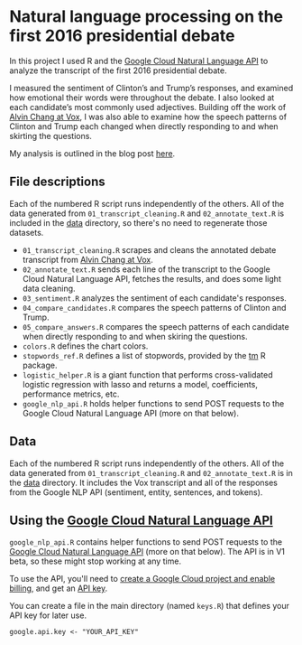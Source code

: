 Natural language processing on the first 2016 presidential debate
==========

In this project I used R and the [Google Cloud Natural Language API](https://cloud.google.com/natural-language/) to analyze the transcript of the first 2016 presidential debate.

I measured the sentiment of Clinton’s and Trump’s responses, and examined how emotional their words were throughout the debate. I also looked at each candidate’s most commonly used adjectives. Building off the work of [Alvin Chang at Vox](http://www.vox.com/debates/2016/9/27/13070616/debate-clinton-trump-not-answers/in/12771101), I was also able to examine how the speech patterns of Clinton and Trump each changed when directly responding to and when skirting the questions.

My analysis is outlined in the blog post [here](http://fouriestseries.tumblr.com/).



File descriptions
----------

Each of the numbered R script runs independently of the others. All of the data generated from `01_transcript_cleaning.R` and `02_annotate_text.R` is included in the [data](https://github.com/BrianWeinstein/presidential-debate-nlp/tree/master/data) directory, so there's no need to regenerate those datasets.

- `01_transcript_cleaning.R` scrapes and cleans the annotated debate transcript from [Alvin Chang at Vox](http://www.vox.com/debates/2016/9/27/13070616/debate-clinton-trump-not-answers/in/12771101).
- `02_annotate_text.R` sends each line of the transcript to the Google Cloud Natural Language API, fetches the results, and does some light data cleaning.
- `03_sentiment.R` analyzes the sentiment of each candidate's responses.
- `04_compare_candidates.R` compares the speech patterns of Clinton and Trump.
- `05_compare_answers.R` compares the speech patterns of each candidate when directly responding to and when skiring the questions.
- `colors.R` defines the chart colors.
- `stopwords_ref.R` defines a list of stopwords, provided by the [tm](https://cran.r-project.org/web/packages/tm/index.html) R package.
- `logistic_helper.R` is a giant function that performs cross-validated logistic regression with lasso and returns a model, coefficients, performance metrics, etc.
- `google_nlp_api.R` holds helper functions to send POST requests to the Google Cloud Natural Language API (more on that below).


Data
----------

Each of the numbered R script runs independently of the others. All of the data generated from `01_transcript_cleaning.R` and `02_annotate_text.R` is in the [data](https://github.com/BrianWeinstein/presidential-debate-nlp/tree/master/data) directory. It includes the Vox transcript and all of the responses from the Google NLP API (sentiment, entity, sentences, and tokens).


Using the [Google Cloud Natural Language API](https://cloud.google.com/natural-language/)
----------

`google_nlp_api.R` contains helper functions to send POST requests to the [Google Cloud Natural Language API](https://cloud.google.com/natural-language/) (more on that below). The API is in V1 beta, so these might stop working at any time.

To use the API, you'll need to [create a Google Cloud project and enable billing](https://cloud.google.com/natural-language/docs/getting-started), and get an [API key](https://developers.google.com/places/web-service/get-api-key).

You can create a file in the main directory (named `keys.R`) that defines your API key for later use.
```
google.api.key <- "YOUR_API_KEY"
```

